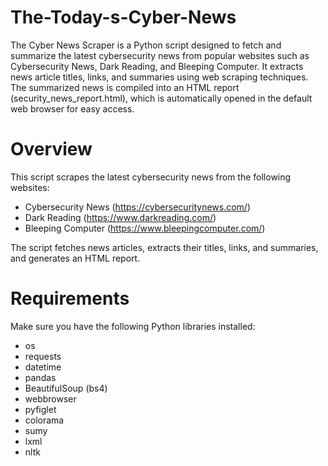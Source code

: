 # The-Today-s-Cyber-News
The Cyber News Scraper is a Python script designed to fetch and summarize the latest cybersecurity news from popular websites such as Cybersecurity News, Dark Reading, and Bleeping Computer. It extracts news article titles, links, and summaries using web scraping techniques. The summarized news is compiled into an HTML report (security_news_report.html), which is automatically opened in the default web browser for easy access.

# Overview
This script scrapes the latest cybersecurity news from the following websites:
- Cybersecurity News (https://cybersecuritynews.com/)
- Dark Reading (https://www.darkreading.com/)
- Bleeping Computer (https://www.bleepingcomputer.com/)

The script fetches news articles, extracts their titles, links, and summaries, and generates an HTML report.

# Requirements
Make sure you have the following Python libraries installed:
- os
- requests
- datetime
- pandas
- BeautifulSoup (bs4)
- webbrowser
- pyfiglet
- colorama
- sumy
- lxml
- nltk
